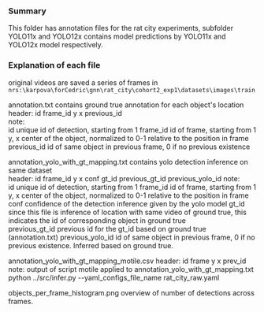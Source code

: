 ### Summary
This folder has annotation files for the rat city experiments, subfolder YOLO11x and YOLO12x contains model predictions by YOLO11x and YOLO12x model respectively.
### Explanation of each file
original videos are saved a series of frames in `nrs:\karpova\forCedric\gnn\rat_city\cohort2_exp1\datasets\images\train`  

annotation.txt contains ground true annotation for each object's location  
header: id frame_id y x previous_id  
note:   
id unique id of detection, starting from 1
frame_id id of frame, starting from 1
y, x center of the object, normalized to 0-1 relative to the position in frame
previous_id id of same object in previous frame, 0 if no previous existence  

annotation_yolo_with_gt_mapping.txt contains yolo detection inference on same dataset  
header: id frame_id y x conf gt_id previous_gt_id previous_yolo_id
note:  
id unique id of detection, starting from 1
frame_id id of frame, starting from 1
y, x center of the object, normalized to 0-1 relative to the position in frame
conf confidence of the detection inference given by the yolo model
gt_id since this file is inference of location with same video of ground true, this indicates the id of corresponding object in ground true  
previous_gt_id previous id for the gt_id based on ground true (annotation.txt)
previous_yolo_id id of same object in previous frame, 0 if no previous existence. Inferred based on ground true.  

annotation_yolo_with_gt_mapping_motile.csv
header: id frame y x prev_id
note: output of script motile applied to annotation_yolo_with_gt_mapping.txt
python ../src/infer.py --yaml_configs_file_name rat_city_raw.yaml

objects_per_frame_histogram.png overview of number of detections across frames.
